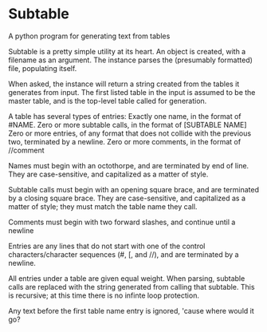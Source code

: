 # Subtable
A python program for generating text from tables

Subtable is a pretty simple utility at its heart. An object is created, with a filename as an argument. The instance parses the (presumably formatted) file, populating itself.

When asked, the instance will return a string created from the tables it generates from input. The first listed table in the input is assumed to be the master table, and is the top-level table called for generation.

A table has several types of entries:
Exactly one name, in the format of #NAME.
Zero or more subtable calls, in the format of [SUBTABLE NAME]
Zero or more entries, of any format that does not collide with the previous two, terminated by a newline.
Zero or more comments, in the format of //comment

Names must begin with an octothorpe, and are terminated by end of line. They are case-sensitive, and capitalized as a matter of style.

Subtable calls must begin with an opening square brace, and are terminated by a closing square brace. They are case-sensitive, and capitalized as a matter of style; they must match the table name they call.

Comments must begin with two forward slashes, and continue until a newline

Entries are any lines that do not start with one of the control characters/character sequences (#, [, and //), and are terminated by a newline.

All entries under a table are given equal weight. When parsing, subtable calls are replaced with the string generated from calling that subtable. This is recursive; at this time there is no infinte loop protection.

Any text before the first table name entry is ignored, 'cause where would it go?